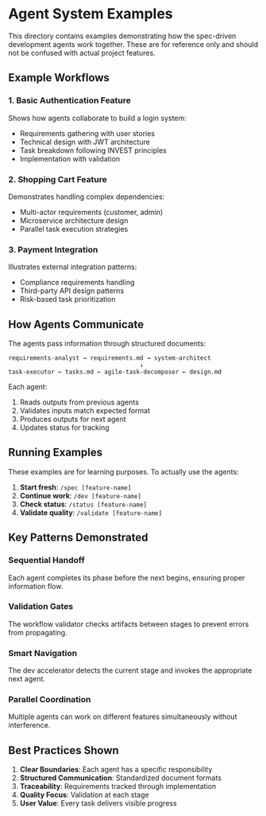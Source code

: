 # Agent System Examples

This directory contains examples demonstrating how the spec-driven development agents work together. These are for reference only and should not be confused with actual project features.

## Example Workflows

### 1. Basic Authentication Feature
Shows how agents collaborate to build a login system:
- Requirements gathering with user stories
- Technical design with JWT architecture
- Task breakdown following INVEST principles
- Implementation with validation

### 2. Shopping Cart Feature
Demonstrates handling complex dependencies:
- Multi-actor requirements (customer, admin)
- Microservice architecture design
- Parallel task execution strategies

### 3. Payment Integration
Illustrates external integration patterns:
- Compliance requirements handling
- Third-party API design patterns
- Risk-based task prioritization

## How Agents Communicate

The agents pass information through structured documents:

```
requirements-analyst → requirements.md → system-architect
                                     ↓
task-executor ← tasks.md ← agile-task-decomposer ← design.md
```

Each agent:
1. Reads outputs from previous agents
2. Validates inputs match expected format
3. Produces outputs for next agent
4. Updates status for tracking

## Running Examples

These examples are for learning purposes. To actually use the agents:

1. **Start fresh**: `/spec [feature-name]`
2. **Continue work**: `/dev [feature-name]`
3. **Check status**: `/status [feature-name]`
4. **Validate quality**: `/validate [feature-name]`

## Key Patterns Demonstrated

### Sequential Handoff
Each agent completes its phase before the next begins, ensuring proper information flow.

### Validation Gates
The workflow validator checks artifacts between stages to prevent errors from propagating.

### Smart Navigation
The dev accelerator detects the current stage and invokes the appropriate next agent.

### Parallel Coordination
Multiple agents can work on different features simultaneously without interference.

## Best Practices Shown

1. **Clear Boundaries**: Each agent has a specific responsibility
2. **Structured Communication**: Standardized document formats
3. **Traceability**: Requirements tracked through implementation
4. **Quality Focus**: Validation at each stage
5. **User Value**: Every task delivers visible progress